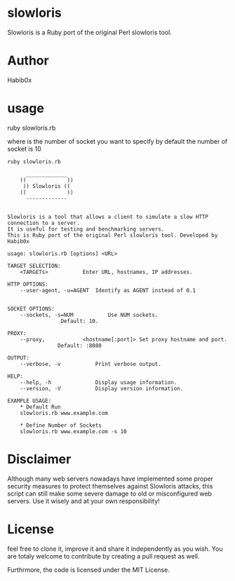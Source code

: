 # slowloris
Slowloris is a Ruby port of the original Perl slowloris tool.

# Author 
Habib0x


# usage
ruby slowloris.rb <url> <socket>

where <socket> is the number of socket you want to specify by default the number of socket is 10


``` 
ruby slowloris.rb

      _____________
    ((             ))
     )) Slowloris ((
    ((             ))
      -------------


Slowloris is a tool that allows a client to simulate a slow HTTP connection to a server.
It is useful for testing and benchmarking servers.
This is Ruby port of the original Perl slowloris tool. Developed by Habib0x

usage: slowloris.rb [options] <URL>

TARGET SELECTION:
    <TARGETs>			Enter URL, hostnames, IP addresses.

HTTP OPTIONS:
    --user-agent, -u=AGENT	Identify as AGENT instead of 0.1


SOCKET OPTIONS:
    --sockets, -s=NUM			Use NUM sockets.
				 Default: 10.

PROXY:
    --proxy,			<hostname[:port]> Set proxy hostname and port.
				Default: :8080

OUTPUT:
    --verbose, -v			Print verbose output.

HELP:
    --help, -h				Display usage information.
    --version, -V			Display version information.

EXAMPLE USAGE:
    * Default Run
    slowloris.rb www.example.com

    * Define Number of Sockets
    slowloris.rb www.example.com -s 10
``` 

# Disclaimer 
Although many web servers nowadays have implemented some proper security measures to protect themselves against Slowloris attacks, this script can still make some severe damage to old or misconfigured web servers. Use it wisely and at your own responsibility!

# License 
feel free to clone it, improve it and share it independently as you wish. You are totaly welcome to contribute by creating a pull request as well.

Furthrmore, the code is licensed under the MIT License.
